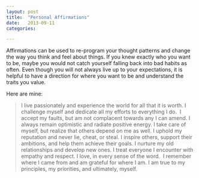 ```yaml
---
layout: post
title:  "Personal Affirmations"
date:   2013-09-11
categories:

---
```

Affirmations can be used to re-program your thought patterns and change the way you think and feel about things. If you knew exactly who you want to be, maybe you would not catch yourself falling back into bad habits as often.  Even though you will not always live up to your expectations, it is helpful to have a direction for where you want to be and understand the traits you value.

Here are mine:

> I live passionately and experience the world for all that it is worth. I challenge myself and dedicate all my efforts to everything I do.  I accept my faults, but am not complacent towards any I can amend. I always remain optimistic and radiate positive energy. I take care of myself, but realize that others depend on me as well. I uphold my reputation and never lie, cheat, or steal. I inspire others, support their ambitions, and help them achieve their goals. I nurture my old relationships and develop new ones. I treat everyone I encounter with empathy and respect. I love, in every sense of the word.  I remember where I came from and am grateful for where I am. I am true to my principles, my priorities, and ultimately, myself.
